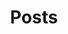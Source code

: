 ---
title: Posts
summary: Here you can find posts about my projects, skills, and other thoughts on technology.
comingSoon: true
lists:
- /posts:
    title: All posts
- /series:
- /languages:
- /tags:
- /concepts:
childrenLists:
- /posts:
    title: Other posts
---